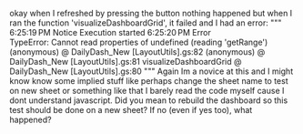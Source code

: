 okay when I refreshed by pressing the button nothing happened 
but when I ran the function 'visualizeDashboardGrid', it failed and I had  an error:
"""
6:25:19 PM	Notice	Execution started
6:25:20 PM	Error	
TypeError: Cannot read properties of undefined (reading 'getRange')
(anonymous)	@ DailyDash_New [LayoutUtils].gs:82
(anonymous)	@ DailyDash_New [LayoutUtils].gs:81
visualizeDashboardGrid	@ DailyDash_New [LayoutUtils].gs:80
"""
Again Im a novice at this and I might know know some implied stuff like perhaps change the sheet name to test on new sheet or something like that I barely read the code myself cause I dont understand javascript. Did you mean to rebuild the dashboard so this test should be done on a new sheet? If no (even if yes too), what happened?
